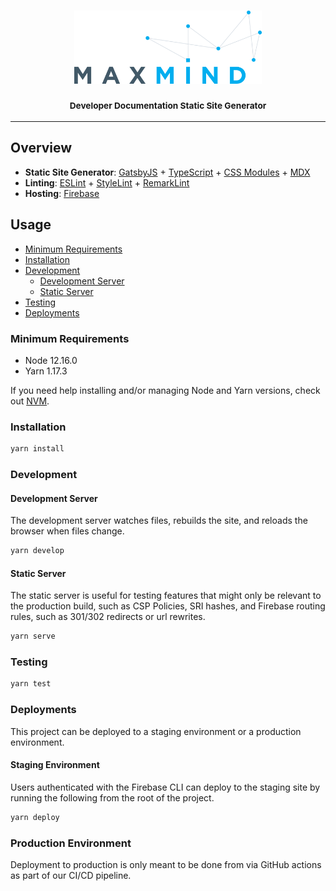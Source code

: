 <h3 align="center">
  <img
    alt="MaxMind"
    src=".github/images/maxmind-logo-with-styles.svg"
    width="300"
  />
  <br/>
  <br/>
  <small>Developer Documentation Static Site Generator</small>
</h3>

* * *

## Overview

- **Static Site Generator**: [GatsbyJS](https://www.gatsbyjs.org/) +
  [TypeScript](https://www.typescriptlang.org/) +
  [CSS Modules](https://github.com/css-modules/css-modules) +
  [MDX](https://mdxjs.com/)
- **Linting**: [ESLint](https://eslint.org/) +
  [StyleLint](https://stylelint.io/) +
  [RemarkLint](https://github.com/remarkjs/remark-lint)
- **Hosting**: [Firebase](https://firebase.google.com/docs/hosting)

## Usage

- [Minimum Requirements](#minimum-requirements)
- [Installation](#installation)
- [Development](#development)
  - [Development Server](#development-server)
  - [Static Server](#static-server)
- [Testing](#testing)
- [Deployments](#deployments)

### Minimum Requirements

- Node 12.16.0
- Yarn 1.17.3

If you need help installing and/or managing Node and Yarn versions, check out [NVM](https://github.com/nvm-sh/nvm).

### Installation

```sh
yarn install
```

### Development

#### Development Server

The development server watches files, rebuilds the site, and reloads the browser when files change.

```sh
yarn develop
```

#### Static Server

The static server is useful for testing features that might only be relevant to the production build, such as CSP Policies, SRI hashes, and Firebase routing rules, such as 301/302 redirects or url rewrites.

```sh
yarn serve
```

### Testing

```sh
yarn test
```

### Deployments

This project can be deployed to a staging environment or a production environment.

#### Staging Environment

Users authenticated with the Firebase CLI can deploy to the staging site by running the following from the root of the project.

```sh
yarn deploy
```

### Production Environment

Deployment to production is only meant to be done from via GitHub actions as part of our CI/CD pipeline.
